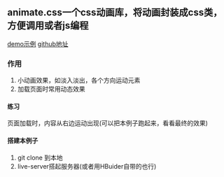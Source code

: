 ## animate.css一个css动画库，将动画封装成css类，方便调用或者js编程

[demo示例](https://daneden.github.io/animate.css/)
[github地址](https://github.com/daneden/animate.css)

### 作用
1. 小动画效果，如淡入淡出，各个方向运动元素
2. 加载页面时常用动态效果

#### 练习
页面加载时，内容从右边运动出现(可以把本例子跑起来，看看最终的效果)

#### 搭建本例子
1. git clone 到本地
2. live-server搭起服务器(或者用HBuider自带的也行)